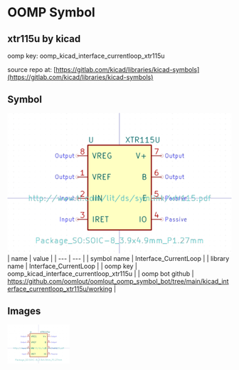 # OOMP Symbol  
## xtr115u  by kicad  
  
oomp key: oomp_kicad_interface_currentloop_xtr115u  
  
source repo at: [https://gitlab.com/kicad/libraries/kicad-symbols](https://gitlab.com/kicad/libraries/kicad-symbols)  
## Symbol  
  
[![working.png](working_600.png)](working.png)  
| name | value | 
| --- | --- | 
| symbol name | Interface_CurrentLoop | 
| library name | Interface_CurrentLoop | 
| oomp key | oomp_kicad_interface_currentloop_xtr115u | 
| oomp bot github | https://github.com/oomlout/oomlout_oomp_symbol_bot/tree/main/kicad_interface_currentloop_xtr115u/working | 
## Images  
  
[![working.png](working_140.png)](working.png)  

